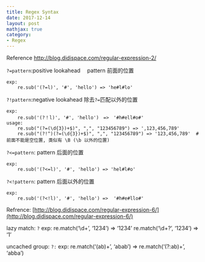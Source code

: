 ```yaml
---
title: Regex Syntax
date: 2017-12-14
layout: post
mathjax: true
category:
- Regex
---
```

Reference http://blog.didispace.com/regular-expression-2/

`?=pattern`:positive lookahead　  pattern 前面的位置

````
exp:
    re.sub('(?=l)', '#', 'hello') => 'he#l#lo'
````

`?!pattern`:negative lookahead 除去`?=`匹配以外的位置

````
exp:
    re.sub('(?！l)', '#', 'hello')　=>　'#h#ell#o#'
usage:
    re.sub("(?=(\d{3})+$)", ",", "123456789") => ',123,456,789'
    re.sub("(?!^)(?=(\d{3})+$)", ",", "123456789") => '123,456,789'  # 前面不能是空位置, 类似有 \B (\b 以外的位置)
````

`?<=pattern`: pattern 后面的位置

````
exp:
    re.sub('(?<=l)', '#', 'hello') => 'hel#l#o'
````

`?<!pattern`: pattern 后面以外的位置

````
exp:
    re.sub('(?<!l)', '#', 'hello') =>  '#h#e#llo#'
````

Refrence: [http://blog.didispace.com/regular-expression-6/](http://blog.didispace.com/regular-expression-6/)

lazy match: `?`
exp:
re.match(‘\\d+’, ‘1234’) => ‘1234’
re.match(‘\\d+?’, ‘1234’) => ‘1’

uncached group: `?:`
exp:
re.match(‘(ab)+’, ‘abab’) => re.match(‘(?:ab)+’, ‘abba’)